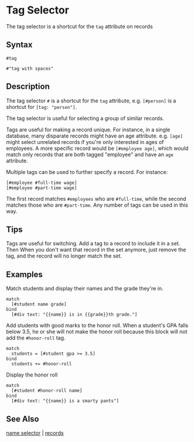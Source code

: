 # Tag Selector

The tag selector is a shortcut for the `tag` attribute on records

## Syntax

```eve
#tag

#"tag with spaces"
```

## Description

The tag selector `#` is a shortcut for the `tag` attribute, e.g. `[#person]` is a shortcut for `[tag: "person"]`. 

The tag selector is useful for selecting a group of similar records. 

Tags are useful for making a record unique. For instance, in a single database, many disparate records might have an age attribute. e.g. `[age]` might select unrelated records if you're only interested in ages of employees. A more specific record would be `[#employee age]`, which would match only records that are both tagged "employee" and have an `age` attribute.

Multiple tags can be used to further specify a record. For instance:

```eve
[#employee #full-time wage]
[#employee #part-time wage]
```

The first record matches `#employees` who are `#full-time`, while the second matches those who are `#part-time`. Any number of tags can be used in this way.

## Tips

Tags are useful for switching. Add a tag to a record to include it in a set. Then When you don't want that record in the set anymore, just remove the tag, and the record will no longer match the set. 

## Examples

Match students and display their names and the grade they're in.

```eve
match
  [#student name grade]
bind
  [#div text: "{{name}} is in {{grade}}th grade."]
```

Add students with good marks to the honor roll. When a student's GPA falls below 3.5, he or she will not make the honor roll because this block will not add the `#honor-roll` tag.

```eve
match
  students = [#student gpa >= 3.5]
bind
  students += #honor-roll
```

Display the honor roll 

```eve
match
  [#student #honor-roll name]
bind
  [#div text: "{{name}} is a smarty pants"]
```

## See Also

[name selector](../names) | [records](../records)